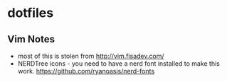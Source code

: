 # dotfiles


## Vim Notes
* most of this is stolen from http://vim.fisadev.com/
* NERDTree icons - you need to have a nerd font installed to make this work. 
    https://github.com/ryanoasis/nerd-fonts
